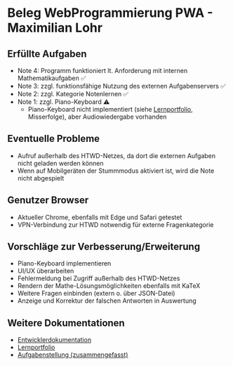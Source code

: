 # Beleg WebProgrammierung PWA - Maximilian Lohr

## Erfüllte Aufgaben
- Note 4: Programm funktioniert lt. Anforderung mit internen Mathematikaufgaben ✅
- Note 3: zzgl. funktionsfähige Nutzung des externen Aufgabenservers ✅
- Note 2: zzgl. Kategorie Notenlernen ✅
- Note 1: zzgl. Piano-Keyboard ⚠️
  - Piano-Keyboard nicht implementiert (siehe  [Lernportfolio](lernportfolio.md), Misserfolge), aber Audiowiedergabe vorhanden

## Eventuelle Probleme
- Aufruf außerhalb des HTWD-Netzes, da dort die externen Aufgaben nicht geladen werden können
- Wenn auf Mobilgeräten der Stummmodus aktiviert ist, wird die Note nicht abgespielt

## Genutzer Browser
- Aktueller Chrome, ebenfalls mit Edge und Safari getestet
- VPN-Verbindung zur HTWD notwendig für externe Fragenkategorie

## Vorschläge zur Verbesserung/Erweiterung
- Piano-Keyboard implementieren
- UI/UX überarbeiten
- Fehlermeldung bei Zugriff außerhalb des HTWD-Netzes
- Rendern der Mathe-Lösungsmöglichkeiten ebenfalls mit KaTeX
- Weitere Fragen einbinden (extern o. über JSON-Datei)
- Anzeige und Korrektur der falschen Antworten in Auswertung

## Weitere Dokumentationen
- [Entwicklerdokumentation](entwicklerdokumentation.md)
- [Lernportfolio](lernportfolio.md)
- [Aufgabenstellung (zusammengefasst)](aufgabenstellung_zsmgefasst.md)